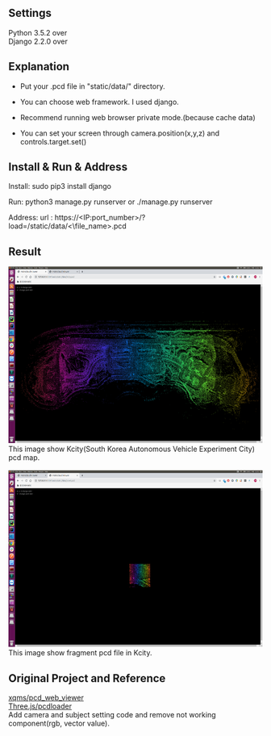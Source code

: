 Settings
------
Python 3.5.2 over<br>
Django 2.2.0 over 


Explanation
------
- Put your .pcd file in "static/data/" directory.

- You can choose web framework. I used django.

- Recommend running web browser private mode.(because cache data)

- You can set your screen through camera.position(x,y,z) and controls.target.set()


Install & Run & Address
------
Install: sudo pip3 install django

Run: python3 manage.py runserver or ./manage.py runserver

Address: url : https://\<IP:port_number\>/?load=/static/data/<\file_name\>.pcd


Result
------
<img src="kcity.png" width="600" height="350">
This image show Kcity(South Korea Autonomous Vehicle Experiment City) pcd map.<br><br>

<img src="voxel.png" width="600" height="350">
This image show fragment pcd file in Kcity.
 
 
Original Project and Reference
------
[xqms/pcd_web_viewer](https://github.com/xqms/pcd_web_viewer)<br>
[Three.js/pcdloader](https://threejs.org/docs/#examples/en/loaders/PCDLoader)<br>
Add camera and subject setting code and remove not working component(rgb, vector value).
